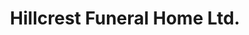 ---
title: "Hillcrest Funeral Home Ltd."
url: /vankleek-hill/hillcrest-funeral-home-ltd/
shop: funeral directors
---
